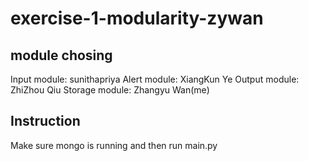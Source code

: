 # exercise-1-modularity-zywan
## module chosing
Input module: sunithapriya
Alert module: XiangKun Ye
Output module: ZhiZhou Qiu
Storage module: Zhangyu Wan(me)
## Instruction
Make sure mongo is running and then run main.py
